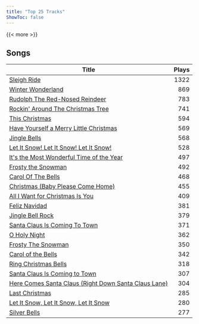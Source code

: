 ```yaml
---
title: "Top 25 Tracks"
ShowToc: false
---
```


{{< more >}}

## Songs
Title | Plays 
----- | -----: 
[Sleigh Ride](/songs/sleigh-ride) | 1322
[Winter Wonderland](/songs/winter-wonderland) | 869
[Rudolph The Red-Nosed Reindeer](/songs/rudolph-the-red-nosed-reindeer) | 783
[Rockin' Around The Christmas Tree](/songs/rockin-around-the-christmas-tree) | 741
[This Christmas](/songs/this-christmas) | 594
[Have Yourself a Merry Little Christmas](/songs/have-yourself-a-merry-little-christmas) | 569
[Jingle Bells](/songs/jingle-bells) | 568
[Let It Snow! Let It Snow! Let It Snow!](/songs/let-it-snow-let-it-snow-let-it-snow) | 528
[It's the Most Wonderful Time of the Year](/songs/its-the-most-wonderful-time-of-the-year) | 497
[Frosty the Snowman](/songs/frosty-the-snowman) | 492
[Carol Of The Bells](/songs/carol-of-the-bells) | 468
[Christmas (Baby Please Come Home)](/songs/christmas-baby-please-come-home) | 455
[All I Want for Christmas Is You](/songs/all-i-want-for-christmas-is-you) | 409
[Feliz Navidad](/songs/feliz-navidad) | 381
[Jingle Bell Rock](/songs/jingle-bell-rock) | 379
[Santa Claus Is Coming To Town](/songs/santa-claus-is-coming-to-town) | 371
[O Holy Night](/songs/o-holy-night) | 362
[Frosty The Snowman](/songs/frosty-the-snowman) | 350
[Carol of the Bells](/songs/carol-of-the-bells) | 342
[Ring Christmas Bells](/songs/ring-christmas-bells) | 318
[Santa Claus Is Coming to Town](/songs/santa-claus-is-coming-to-town) | 307
[Here Comes Santa Claus (Right Down Santa Claus Lane)](/songs/here-comes-santa-claus-right-down-santa-claus-lane) | 304
[Last Christmas](/songs/last-christmas) | 285
[Let It Snow, Let It Snow, Let It Snow](/songs/let-it-snow-let-it-snow-let-it-snow) | 280
[Silver Bells](/songs/silver-bells) | 277

